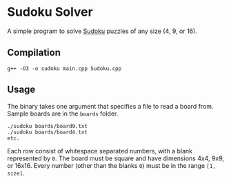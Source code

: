 # Sudoku Solver

A simple program to solve [Sudoku](https://en.wikipedia.org/wiki/Sudoku) puzzles of any size (4, 9, or 16).

## Compilation

```
g++ -O3 -o sudoku main.cpp Sudoku.cpp
```

## Usage

The binary takes one argument that specifies a file to read a board from. Sample boards are in the `boards` folder.

```
./sudoku boards/board9.txt
./sudoku boards/board4.txt
etc.
```

Each row consist of whitespace separated numbers, with a blank represented by `0`. The board must be square and have dimensions 4x4, 9x9, or 16x16. Every number (other than the blanks `0`) must be in the range `[1, size]`.
